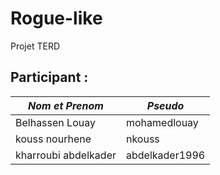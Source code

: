 # Rogue-like
Projet TERD
## Participant :
| *Nom et Prenom* | *Pseudo* |
| ------ | ------ |
| Belhassen Louay | mohamedlouay |
| kouss nourhene| nkouss |
| kharroubi abdelkader| abdelkader1996 |

